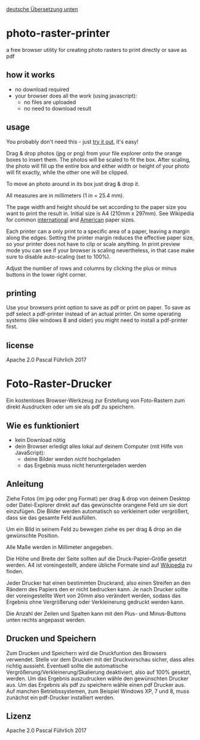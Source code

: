 [deutsche Übersetzung unten](#foto-raster-drucker)
# photo-raster-printer
a free browser utility for creating photo rasters to print directly or save as pdf

## how it works
- no download required
- your browser does all the work (using javascript):
  * no files are uploaded
  * no need to download result

## usage
You probably don't need this - just [try it out](http://photoraster.org), it's easy!

Drag & drop photos (jpg or png) from your file explorer onto the orange boxes to insert them. The photos will be scaled to fit the box. After scaling, the photo will fill up the entire box and either width or height of your photo will fit exactly, while the other one will be clipped.

To move an photo around in its box just drag & drop it.

All measures are in millimeters (1 in = 25.4 mm).

The page width and height should be set according to the paper size you want to print the result in. Initial size is A4 (210mm x 297mm). See Wikipedia for common [international](https://en.wikipedia.org/wiki/Paper_size#Overview:_ISO_paper_sizes) and [American](https://en.wikipedia.org/wiki/Paper_size#Standardized_American_paper_sizes) paper sizes.

Each printer can a only print to a specific area of a paper, leaving a margin along the edges. Setting the printer margin reduces the effective paper size, so your printer does not have to clip or scale anything. In print preview mode you can see if your browser is scaling nevertheless, in that case make sure to disable auto-scaling (set to 100%).

Adjust the number of rows and columns by clicking the plus or minus buttons in the lower right corner.

## printing
Use your browsers print option to save as pdf or print on paper. To save as pdf select a pdf-printer instead of an actual printer. On some operating systems (like windows 8 and older) you might need to install a pdf-printer first.

## license
Apache 2.0
Pascal Führlich 2017

# Foto-Raster-Drucker
Ein kostenloses Browser-Werkzeug zur Erstellung von Foto-Rastern zum direkt Ausdrucken oder um sie als pdf zu speichern.

## Wie es funktioniert
- kein Download nötig
- dein Browser erledigt alles lokal auf deinem Computer (mit Hilfe von JavaScript):
  * deine Bilder werden _nicht_ hochgeladen
  * das Ergebnis muss nicht heruntergeladen werden

## Anleitung
Ziehe Fotos (im jpg oder png Format) per drag & drop von deinem Desktop oder Datei-Explorer direkt auf das gewünschte orangene Feld um sie dort einzufügen. Die Bilder werden automatisch so verkleinert oder vergrößert, dass sie das gesamte Feld ausfüllen.

Um ein Bild in seinem Feld zu bewegen ziehe es per drag & drop an die gewünschte Position.

Alle Maße werden in Millimeter angegeben.

Die Höhe und Breite der Seite sollten auf die Druck-Papier-Größe gesetzt werden. A4 ist voreingestellt, andere übliche Formate sind auf [Wikipedia](https://de.wikipedia.org/wiki/Papierformat) zu finden.

Jeder Drucker hat einen bestimmten Druckrand, also einen Streifen an den Rändern des Papiers den er nicht bedrucken kann. Je nach Drucker sollte der voreingestellte Wert von 20mm also verändert werden, sodass das Ergebnis ohne Vergrößerung oder Verkleinerung gedruckt werden kann.

Die Anzahl der Zeilen und Spalten kann mit den Plus- und Minus-Buttons unten rechts angepasst werden.

## Drucken und Speichern
Zum Drucken und Speichern wird die Druckfuntion des Browsers verwendet. Stelle vor dem Drucken mit der Druckvorschau sicher, dass alles richtig aussieht. Eventuell sollte die automatische Vergrößerung/Verkleinerung/Skalierung deaktiviert, also auf 100% gesetzt, werden.
Um das Ergebnis auszudrucken wähle den gewünschten Drucker aus.
Um das Ergebnis als pdf zu speichern wähle einen pdf Drucker aus. Auf manchen Betriebssystemen, zum Beispiel Windows XP, 7 und 8, muss zunächst ein pdf-Drucker installiert werden.

## Lizenz
Apache 2.0
Pascal Führlich 2017
